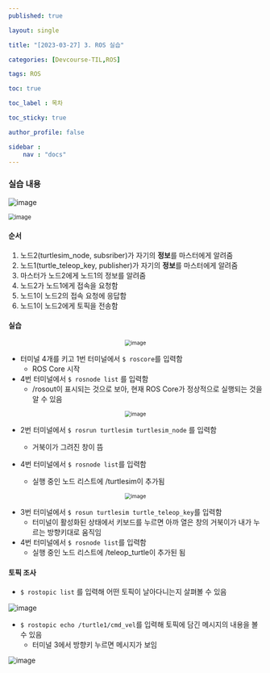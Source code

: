 ```yaml
---
published: true

layout: single

title: "[2023-03-27] 3. ROS 실습"

categories: [Devcourse-TIL,ROS]

tags: ROS

toc: true

toc_label : 목차

toc_sticky: true

author_profile: false

sidebar :
    nav : "docs"
---
```


### 실습 내용

![image](https://user-images.githubusercontent.com/116723552/228033885-4889db09-681e-4fe7-99d4-3a2f98843ba1.png)



<img src="https://user-images.githubusercontent.com/116723552/228034426-dc9abd03-692a-40c2-8a5d-6b69ecfd0c8c.png" alt="image" style="zoom:80%;" />

#### 순서

1. 노드2(turtlesim_node, subsriber)가 자기의 **정보**를 마스터에게 알려줌
2. 노드1(turtle_teleop_key, publisher)가 자기의 **정보**를 마스터에게 알려줌
3. 마스터가 노드2에게 노드1의 정보를 알려줌
4. 노드2가 노드1에게 접속을 요청함
5. 노드1이 노드2의 접속 요청에 응답함
6. 노드1이 노드2에게 토픽을 전송함



#### 실습

<p align="center"><img src="https://user-images.githubusercontent.com/116723552/228044821-06b28f0c-9168-428e-a660-78d006f056f8.png" alt="image" style="zoom:75%;" /></p>

- 터미널 4개를 키고 1번 터미널에서 `$ roscore`를 입력함
  - ROS Core 시작
- 4번 터미널에서 `$ rosnode list` 를 입력함
  - /rosout이 표시되는 것으로 보아, 현재 ROS Core가 정상적으로 실행되는 것을 알 수 있음

<p align="center"><img src="https://user-images.githubusercontent.com/116723552/228045521-370bb4d3-f567-45ba-85e6-1682e37451ac.png" alt="image" style="zoom:75%;" /></p>

- 2번 터미널에서 `$ rosrun turtlesim turtlesim_node` 를 입력함

  - 거북이가 그려진 창이 뜸

- 4번 터미널에서 `$ rosnode list`를 입력함

  - 실행 중인 노드 리스트에 /turtlesim이 추가됨

  

<p align="center"><img src="https://user-images.githubusercontent.com/116723552/228045765-43e9511b-9179-4552-9fd4-3ecb6405ec40.png" alt="image" style="zoom:75%;" /></p>

- 3번 터미널에서 `$ rosun turtlesim turtle_teleop_key`를 입력함
  - 터미널이 활성화된 상태에서 키보드를 누르면 아까 열은 창의 거북이가 내가 누르는 방향키대로 움직임
- 4번 터미널에서 `$ rosnode list`를 입력함
  - 실행 중인 노드 리스트에 /teleop_turtle이 추가된 됨



#### 토픽 조사

- `$ rostopic list` 를 입력해 어떤 토픽이 날아다니는지 살펴볼 수 있음

![image](https://user-images.githubusercontent.com/116723552/228048130-0756c13a-569c-4c74-8b33-f0edbbad3b93.png)

- `$ rostopic echo /turtle1/cmd_vel`를 입력해 토픽에 담긴 메시지의 내용을 볼 수 있음
  - 터미널 3에서 방향키 누르면 메시지가 보임

<img src="https://user-images.githubusercontent.com/116723552/228048695-8f7e300b-f3c6-4b5e-843d-bde5dfb2ade1.png" alt="image" style="zoom:95%;" />

